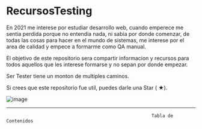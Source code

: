 # RecursosTesting
En 2021 me interese por estudiar desarrollo web, cuando emperece me sentia perdida porque no entendia nada, ni sabia por donde comenzar, de todas las cosas para hacer en el mundo de sistemas, me interese por el area de calidad  y empece a formarme como QA manual.

El objetivo de este repositorio sera compartir informacion y recursos para todos aquellos que  les interese formarse  y no sepan por donde empezar.

Ser Tester tiene un monton de  multiples caminos.

Si crees que este repositorio fue util, puedes darle una Star ( ★).


![image](https://user-images.githubusercontent.com/83845610/170347042-9f2c1005-870a-491e-8a00-cd2bbe0a5de8.png)

-------------------------------------------------------------------------------------------------------------------------------------------------------------------------

                                                          Tabla de Contenidos
                                                         
